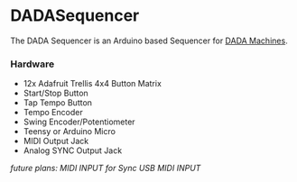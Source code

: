 # DADASequencer

The DADA Sequencer is an Arduino based Sequencer for [DADA Machines](http://www.dadamachines.com/).

### Hardware
- 12x Adafruit Trellis 4x4 Button Matrix
- Start/Stop Button
- Tap Tempo Button
- Tempo Encoder
- Swing Encoder/Potentiometer
- Teensy or Arduino Micro
- MIDI Output Jack
- Analog SYNC Output Jack

*future plans:
MIDI INPUT for Sync
USB MIDI INPUT*
